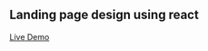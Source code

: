 ## Landing page design using react

[Live Demo](https://jahidulsaeid.github.io/react_responsive_landing_page)